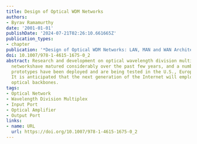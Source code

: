 ```yaml
---
title: Design of Optical WDM Networks
authors:
- Byrav Ramamurthy
date: '2001-01-01'
publishDate: '2024-07-21T02:26:10.661665Z'
publication_types:
- chapter
publication: '*Design of Optical WDM Networks: LAN, MAN and WAN Architectures*'
doi: 10.1007/978-1-4615-1675-0_2
abstract: Research and development on optical wavelength division multiplexed (WDM)
  networkshave matured considerably over the past few years, and a number of experimental
  prototypes have been deployed and are being tested in the U.S., Europe, and Japan.
  It is anticipated that the next generation of the Internet will employ WDM-based
  optical backbones.
tags:
- Optical Network
- Wavelength Division Multiplex
- Input Port
- Optical Amplifier
- Output Port
links:
- name: URL
  url: https://doi.org/10.1007/978-1-4615-1675-0_2
---
```

